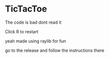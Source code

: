 # TicTacToe

The code is bad dont read it

Click R to restart

yeah made using raylib for fun

go to the release and follow the instructions there
